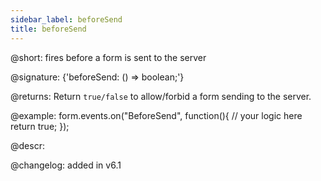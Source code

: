 ```yaml
---
sidebar_label: beforeSend
title: beforeSend
---          
```


@short: fires before a form is sent to the server
	
@signature: {'beforeSend: () => boolean;'}

@returns:
Return `true/false` to allow/forbid a form sending to the server.

@example:
form.events.on("BeforeSend", function(){
   // your logic here
   return true;
});

@descr:

@changelog: added in v6.1

[comment]: # (@relatedapi: form/api/form_aftersend_event.md form/api/form_send_method.md)
